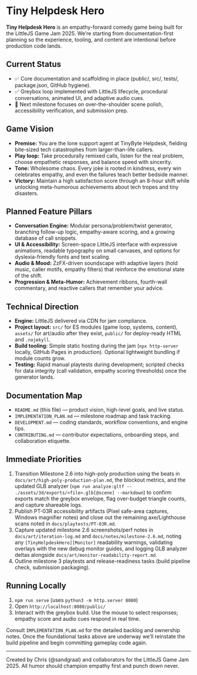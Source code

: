 # Tiny Helpdesk Hero

**Tiny Helpdesk Hero** is an empathy-forward comedy game being built for the LittleJS Game Jam 2025. We’re starting from documentation-first planning so the experience, tooling, and content are intentional before production code lands.

## Current Status
- ✅ Core documentation and scaffolding in place (public/, src/, tests/, package.json, GitHub hygiene).
- ✅ Greybox loop implemented with LittleJS lifecycle, procedural conversations, animated UI, and adaptive audio cues.
- 🚧 Next milestone focuses on over-the-shoulder scene polish, accessibility verification, and submission prep.

## Game Vision
- **Premise:** You are the lone support agent at TinyByte Helpdesk, fielding bite-sized tech catastrophes from larger-than-life callers.
- **Play loop:** Take procedurally remixed calls, listen for the real problem, choose empathetic responses, and balance speed with sincerity.
- **Tone:** Wholesome chaos. Every joke is rooted in kindness, every win celebrates empathy, and even the failures teach better bedside manner.
- **Victory:** Maintain a high satisfaction score through an 8-hour shift while unlocking meta-humorous achievements about tech tropes and tiny disasters.

## Planned Feature Pillars
- **Conversation Engine:** Modular persona/problem/twist generator, branching follow-up logic, empathy-aware scoring, and a growing database of call snippets.
- **UI & Accessibility:** Screen-space LittleJS interface with expressive animations, readable typography on small canvases, and options for dyslexia-friendly fonts and text scaling.
- **Audio & Mood:** ZzFX-driven soundscape with adaptive layers (hold music, caller motifs, empathy filters) that reinforce the emotional state of the shift.
- **Progression & Meta-Humor:** Achievement ribbons, fourth-wall commentary, and reactive callers that remember your advice.

## Technical Direction
- **Engine:** LittleJS delivered via CDN for jam compliance.
- **Project layout:** `src/` for ES modules (game loop, systems, content), `assets/` for art/audio after they exist, `public/` for deploy-ready HTML and `.nojekyll`.
- **Build tooling:** Simple static hosting during the jam (`npx http-server` locally, GitHub Pages in production). Optional lightweight bundling if module counts grow.
- **Testing:** Rapid manual playtests during development; scripted checks for data integrity (call validation, empathy scoring thresholds) once the generator lands.

## Documentation Map
- `README.md` (this file) — product vision, high-level goals, and live status.
- `IMPLEMENTATION_PLAN.md` — milestone roadmap and task tracking.
- `DEVELOPMENT.md` — coding standards, workflow conventions, and engine tips.
- `CONTRIBUTING.md` — contributor expectations, onboarding steps, and collaboration etiquette.

## Immediate Priorities
1. Transition Milestone 2.6 into high-poly production using the beats in `docs/art/high-poly-production-plan.md`, the blockout metrics, and the updated GLB analyzer (`npm run analyze:gltf -- ./assets/3d/exports/<file>.glb[@scene] --markdown`) to confirm exports match the greybox envelope, flag over-budget triangle counts, and capture shareable logs.
2. Publish PT-03R accessibility artifacts (Pixel safe-area captures, Windows magnifier notes) and close out the remaining axe/Lighthouse scans noted in `docs/playtests/PT-03R.md`.
3. Capture updated milestone 2.6 screenshots/perf notes in `docs/art/iteration-log.md` and `docs/notes/milestone-2.6.md`, noting any `[TinyHelpdeskHero][Monitor]` readability warnings, validating overlays with the new debug monitor guides, and logging GLB analyzer deltas alongside `docs/art/monitor-readability-report.md`.
4. Outline milestone 3 playtests and release-readiness tasks (build pipeline check, submission packaging).

## Running Locally
1. `npm run serve` (uses `python3 -m http.server 8080`)
2. Open `http://localhost:8080/public/`
3. Interact with the greybox build. Use the mouse to select responses; empathy score and audio cues respond in real time.

Consult `IMPLEMENTATION_PLAN.md` for the detailed backlog and ownership notes. Once the foundational tasks above are underway we’ll reinstate the build pipeline and begin committing gameplay code again.

---

Created by Chris (@sandgraal) and collaborators for the LittleJS Game Jam 2025. All humor should champion empathy first and punch down never.
